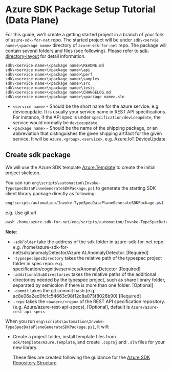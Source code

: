 # Azure SDK Package Setup Tutorial (Data Plane)

For this guide, we'll create a getting started project in a branch of your fork of `azure-sdk-for-net` repo. The started project will be under `sdk\<servie name>\<package name>` directory of `azure-sdk-for-net` repo. The package will contain several folders and files (see following). Please refer to [sdk-directory-layout](https://github.com/Azure/azure-sdk/blob/main/docs/policies/repostructure.md#sdk-directory-layout) for detail information.

```text
sdk\<service name>\<package name>\README.md
sdk\<service name>\<package name>\api
sdk\<service name>\<package name>\perf
sdk\<service name>\<package name>\samples
sdk\<service name>\<package name>\src
sdk\<service name>\<package name>\tests
sdk\<service name>\<package name>\CHANGELOG.md
sdk\<service name>\<package name>\<package name>.sln
```

- `<service name>` - Should be the short name for the azure service. e.g. deviceupdate. It is usually your service name in REST API specifications. For instance, if the API spec is under `specification/deviceupdate`, the service would normally be `deviceupdate`.
- `<package name>` -  Should be the name of the shipping package, or an abbreviation that distinguishes the given shipping artifact for the given service. It will be `Azure.<group>.<service>`, e.g. Azure.IoT.DeviceUpdate

## Create sdk package
  
We will use the Azure SDK template [Azure.Template](https://github.com/Azure/azure-sdk-for-net/blob/main/sdk/template/Azure.Template) to create the initial project skeleton.

You can run `eng\scripts\automation\Invoke-TypeSpecDataPlaneGenerateSDKPackage.ps1` to generate the starting SDK client library package directly as following:

```powershell
eng/scripts/automation/Invoke-TypeSpecDataPlaneGenerateSDKPackage.ps1 -sdkFolder <sdk-folder-path> -typespecSpecDirectory <relativeTypeSpecProjectFolderPath> -commit <commitId> [-repo <specRepo>] [-additionalSubDirectories <relativeFolders>]
```

e.g. 
Use git url

```powershell
pwsh /home/azure-sdk-for-net/eng/scripts/automation/Invoke-TypeSpecDataPlaneGenerateSDKPackage.ps1 -sdkFolder /home/azure-sdk-for-net/sdk/anomalyDetector/Azure.AI.AnomalyDetector -typespecSpecDirectory specification/cognitiveservices/AnomalyDetector -commit ac8e06a2ed0fc1c54663c98f12c8a073f8026b90 -repo Azure/azure-rest-api-specs
```

**Note**:

- `-sdkFolder` take the address of the sdk folder in azure-sdk-for-net repo. e.g. /home/azure-sdk-for-net/sdk/anomalyDetector/Azure.AI.AnomalyDetector. [Required]
- `-typespecSpecDirectory` takes the relative path of the typespec project folder in spec repo. e.g. specification/cognitiveservices/AnomalyDetector [Required]
- `-additionalSubDirectories` takes the relative paths of the additional directories needed by the typespec project, such as share library folder, separated by semicolon if there is more than one folder. [Optional]
- `-commit` takes the git commit hash  (e.g. ac8e06a2ed0fc1c54663c98f12c8a073f8026b90) [Required]
- `-repo` takes the `<owner>/<repo>` of the REST API specification repository. (e.g. Azure/azure-rest-api-specs), [Optional], default is `Azure/azure-rest-api-specs`

When you run `eng\scripts\automation\Invoke-TypeSpecDataPlaneGenerateSDKPackage.ps1`, it will:

- Create a project folder, install template files from `sdk/template/Azure.Template`, and create `.csproj` and `.sln` files for your new library.

    These files are created following the guidance for the [Azure SDK Repository Structure](https://github.com/Azure/azure-sdk/blob/master/docs/policies/repostructure.md).